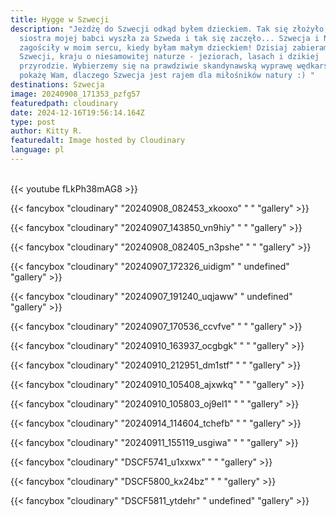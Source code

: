 ```yaml
---
title: Hygge w Szwecji
description: "Jeżdżę do Szwecji odkąd byłem dzieckiem. Tak się złożyło, że
  siostra mojej babci wyszła za Szweda i tak się zaczęło... Szwecja i Norwegia
  zagościły w moim sercu, kiedy byłam małym dzieckiem! Dzisiaj zabieram Was do
  Szwecji, kraju o niesamowitej naturze - jeziorach, lasach i dzikiej
  przyrodzie. Wybierzemy się na prawdziwie skandynawską wyprawę wędkarską i
  pokażę Wam, dlaczego Szwecja jest rajem dla miłośników natury :) "
destinations: Szwecja
image: 20240908_171353_pzfg57
featuredpath: cloudinary
date: 2024-12-16T19:56:14.164Z
type: post
author: Kitty R.
featuredalt: Image hosted by Cloudinary
language: pl
---
```

<br>{{< youtube fLkPh38mAG8 >}}</br>

{{< fancybox "cloudinary" "20240908_082453_xkooxo" " " "gallery" >}}

{{< fancybox "cloudinary" "20240907_143850_vn9hiy" " " "gallery" >}}

{{< fancybox "cloudinary" "20240908_082405_n3pshe" " " "gallery" >}}

{{< fancybox "cloudinary" "20240907_172326_uidigm" " undefined" "gallery" >}}

{{< fancybox "cloudinary" "20240907_191240_uqjaww" " undefined" "gallery" >}}

{{< fancybox "cloudinary" "20240907_170536_ccvfve" " " "gallery" >}}

{{< fancybox "cloudinary" "20240910_163937_ocgbgk" " " "gallery" >}}

{{< fancybox "cloudinary" "20240910_212951_dm1stf" " " "gallery" >}}

{{< fancybox "cloudinary" "20240910_105408_ajxwkq" " " "gallery" >}}

{{< fancybox "cloudinary" "20240910_105803_oj9el1" " " "gallery" >}}

{{< fancybox "cloudinary" "20240914_114604_tchefb" " " "gallery" >}}

{{< fancybox "cloudinary" "20240911_155119_usgiwa" " " "gallery" >}}

{{< fancybox "cloudinary" "DSCF5741_u1xxwx" " " "gallery" >}}

{{< fancybox "cloudinary" "DSCF5800_kx24bz" " " "gallery" >}}

{{< fancybox "cloudinary" "DSCF5811_ytdehr" " undefined" "gallery" >}}